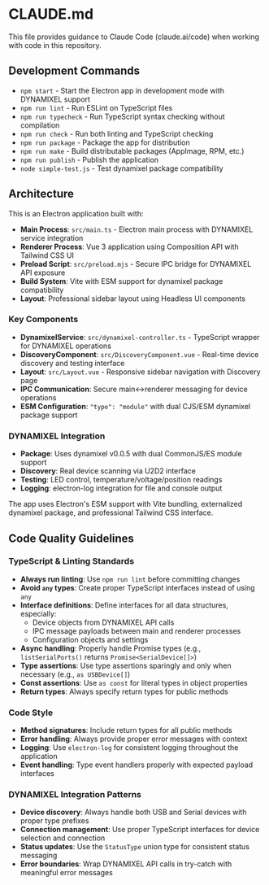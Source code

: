 # CLAUDE.md

This file provides guidance to Claude Code (claude.ai/code) when working with code in this repository.

## Development Commands

- `npm start` - Start the Electron app in development mode with DYNAMIXEL support
- `npm run lint` - Run ESLint on TypeScript files
- `npm run typecheck` - Run TypeScript syntax checking without compilation
- `npm run check` - Run both linting and TypeScript checking
- `npm run package` - Package the app for distribution
- `npm run make` - Build distributable packages (AppImage, RPM, etc.)
- `npm run publish` - Publish the application
- `node simple-test.js` - Test dynamixel package compatibility

## Architecture

This is an Electron application built with:
- **Main Process**: `src/main.ts` - Electron main process with DYNAMIXEL service integration
- **Renderer Process**: Vue 3 application using Composition API with Tailwind CSS UI
- **Preload Script**: `src/preload.mjs` - Secure IPC bridge for DYNAMIXEL API exposure
- **Build System**: Vite with ESM support for dynamixel package compatibility
- **Layout**: Professional sidebar layout using Headless UI components

### Key Components

- **DynamixelService**: `src/dynamixel-controller.ts` - TypeScript wrapper for DYNAMIXEL operations
- **DiscoveryComponent**: `src/DiscoveryComponent.vue` - Real-time device discovery and testing interface
- **Layout**: `src/Layout.vue` - Responsive sidebar navigation with Discovery page
- **IPC Communication**: Secure main↔renderer messaging for device operations
- **ESM Configuration**: `"type": "module"` with dual CJS/ESM dynamixel package support

### DYNAMIXEL Integration

- **Package**: Uses dynamixel v0.0.5 with dual CommonJS/ES module support
- **Discovery**: Real device scanning via U2D2 interface
- **Testing**: LED control, temperature/voltage/position readings
- **Logging**: electron-log integration for file and console output

The app uses Electron's ESM support with Vite bundling, externalized dynamixel package, and professional Tailwind CSS interface.

## Code Quality Guidelines

### TypeScript & Linting Standards
- **Always run linting**: Use `npm run lint` before committing changes
- **Avoid `any` types**: Create proper TypeScript interfaces instead of using `any`
- **Interface definitions**: Define interfaces for all data structures, especially:
  - Device objects from DYNAMIXEL API calls
  - IPC message payloads between main and renderer processes
  - Configuration objects and settings
- **Async handling**: Properly handle Promise types (e.g., `listSerialPorts()` returns `Promise<SerialDevice[]>`)
- **Type assertions**: Use type assertions sparingly and only when necessary (e.g., `as USBDevice[]`)
- **Const assertions**: Use `as const` for literal types in object properties
- **Return types**: Always specify return types for public methods

### Code Style
- **Method signatures**: Include return types for all public methods
- **Error handling**: Always provide proper error messages with context
- **Logging**: Use `electron-log` for consistent logging throughout the application
- **Event handling**: Type event handlers properly with expected payload interfaces

### DYNAMIXEL Integration Patterns
- **Device discovery**: Always handle both USB and Serial devices with proper type prefixes
- **Connection management**: Use proper TypeScript interfaces for device selection and connection
- **Status updates**: Use the `StatusType` union type for consistent status messaging
- **Error boundaries**: Wrap DYNAMIXEL API calls in try-catch with meaningful error messages
